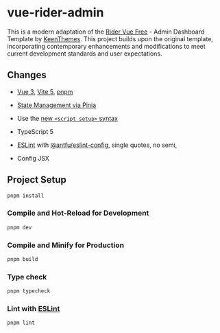 # vue-rider-admin

This is a modern adaptation of the [Rider Vue Free](https://keenthemes.com/products/rider-vue-free/) - Admin Dashboard Template by [KeenThemes](https://github.com/keenthemes/). This project builds upon the original template, incorporating contemporary enhancements and modifications to meet current development standards and user expectations.

## Changes

- [Vue 3](https://github.com/vuejs/core), [Vite 5](https://github.com/vitejs/vite), [pnpm](https://pnpm.io/)

- [State Management via Pinia](https://pinia.vuejs.org/)

- Use the [new `<script setup>` syntax](https://github.com/vuejs/rfcs/pull/227)

- TypeScript 5

- [ESLint](https://eslint.org/) with [@antfu/eslint-config](https://github.com/antfu/eslint-config), single quotes, no semi,

- Config JSX

## Project Setup

```sh
pnpm install
```

### Compile and Hot-Reload for Development

```sh
pnpm dev
```

### Compile and Minify for Production

```sh
pnpm build
```

### Type check

```sh
pnpm typecheck
```

### Lint with [ESLint](https://eslint.org/)

```sh
pnpm lint
```
